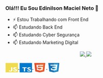 ### Olá!!! Eu Sou Edinilson Maciel Neto 👋


- ⚡ Estou Trabalhando com Front End
- 📫 Estudando Back End
- 📫 Estudando Cyber Segurança
- 📫 Estudando Marketing Digital

<div align="center">
  <a href="https://github.com/MacielNeto">
  <img height="180em" src="https://github-readme-stats.vercel.app/api?username=MacielNeto&show_icons=true&theme=dracula&include_all_commits=true&count_private=true"/>
  <img height="180em" src="https://github-readme-stats.vercel.app/api/top-langs/?username=MacielNeto&layout=compact&langs_count=7&theme=dracula"/>
</div>


<div style="display: inline_block"><br>

  <img align="center" alt="Rafa-Js" height="30" width="40" src="https://raw.githubusercontent.com/devicons/devicon/master/icons/javascript/javascript-plain.svg">
  <img align="center" alt="Rafa-Ts" height="30" width="40" src="https://raw.githubusercontent.com/devicons/devicon/master/icons/typescript/typescript-plain.svg">
  
           
  <img align="center" alt="Rafa-HTML" height="30" width="40" src="https://raw.githubusercontent.com/devicons/devicon/master/icons/html5/html5-original.svg">
  <img align="center" alt="Rafa-CSS" height="30" width="40" src="https://raw.githubusercontent.com/devicons/devicon/master/icons/css3/css3-original.svg">
  
</div>


